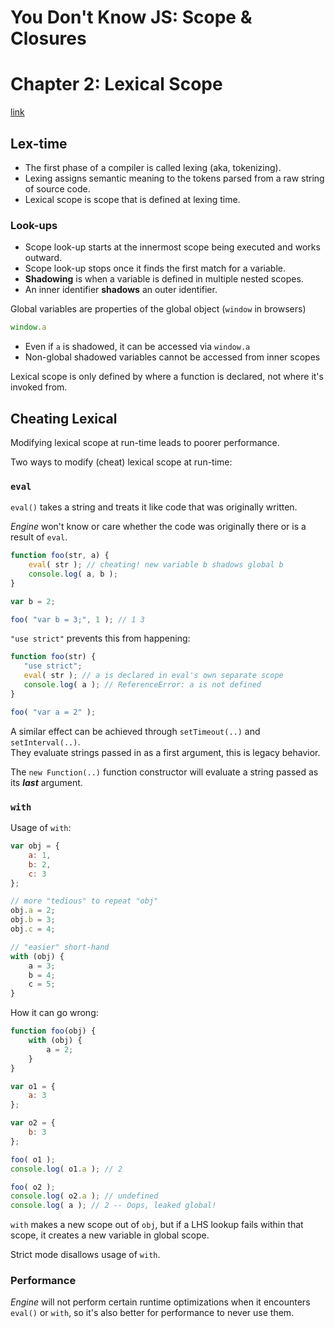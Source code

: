# You Don't Know JS: Scope & Closures
# Chapter 2: Lexical Scope
[link](https://github.com/getify/You-Dont-Know-JS/blob/master/scope%20%26%20closures/ch2.md)

## Lex-time

* The first phase of a compiler is called lexing (aka, tokenizing).
* Lexing assigns semantic meaning to the tokens parsed from a raw string of source code.
* Lexical scope is scope that is defined at lexing time.

### Look-ups

* Scope look-up starts at the innermost scope being executed and works outward.
* Scope look-up stops once it finds the first match for a variable.
* **Shadowing** is when a variable is defined in multiple nested scopes.
* An inner identifier **shadows** an outer identifier.

Global variables are properties of the global object (`window` in browsers)

```js
window.a
```

* Even if `a` is shadowed, it can be accessed via `window.a`
* Non-global shadowed variables cannot be accessed from inner scopes

Lexical scope is only defined by where a function is declared, not where it's invoked from.

## Cheating Lexical

Modifying lexical scope at run-time leads to poorer performance.  

Two ways to modify (cheat) lexical scope at run-time:  

### `eval`

`eval()` takes a string and treats it like code that was originally written.  

*Engine* won't know or care whether the code was originally there or is a result of `eval`.

```js
function foo(str, a) {
	eval( str ); // cheating! new variable b shadows global b
	console.log( a, b );
}

var b = 2;

foo( "var b = 3;", 1 ); // 1 3
```

`"use strict"` prevents this from happening:  

```js
function foo(str) {
   "use strict";
   eval( str ); // a is declared in eval's own separate scope
   console.log( a ); // ReferenceError: a is not defined
}

foo( "var a = 2" );
```

A similar effect can be achieved through `setTimeout(..)` and `setInterval(..)`.  
They evaluate strings passed in as a first argument, this is legacy behavior.

The `new Function(..)` function constructor will evaluate a string passed as its ***last*** argument.

### `with`

Usage of `with`:

```js
var obj = {
	a: 1,
	b: 2,
	c: 3
};

// more "tedious" to repeat "obj"
obj.a = 2;
obj.b = 3;
obj.c = 4;

// "easier" short-hand
with (obj) {
	a = 3;
	b = 4;
	c = 5;
}
```

How it can go wrong:

```js
function foo(obj) {
	with (obj) {
		a = 2;
	}
}

var o1 = {
	a: 3
};

var o2 = {
	b: 3
};

foo( o1 );
console.log( o1.a ); // 2

foo( o2 );
console.log( o2.a ); // undefined
console.log( a ); // 2 -- Oops, leaked global!
```

`with` makes a new scope out of `obj`, but if a LHS lookup fails within that scope, it creates a new variable in global scope.

Strict mode disallows usage of `with`.

### Performance

*Engine* will not perform certain runtime optimizations when it encounters `eval()` or `with`, so it's also better for performance to never use them.